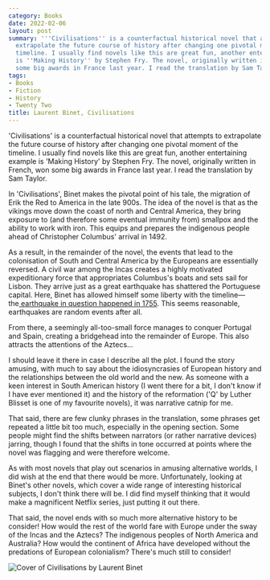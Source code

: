 ```yaml
---
category: Books
date: 2022-02-06
layout: post
summary: '''Civilisations'' is a counterfactual historical novel that attempts to
  extrapolate the future course of history after changing one pivotal moment of the
  timeline. I usually find novels like this are great fun, another entertaining example
  is ''Making History'' by Stephen Fry. The novel, originally written in French, won
  some big awards in France last year. I read the translation by Sam Taylor. '
tags:
- Books
- Fiction
- History
- Twenty Two
title: Laurent Binet, Civilisations
---
```


'Civilisations' is a counterfactual historical novel that attempts to extrapolate the future course of history after changing one pivotal moment of the timeline. I usually find novels like this are great fun, another entertaining example is 'Making History' by Stephen Fry. The novel, originally written in French, won some big awards in France last year. I read the translation by Sam Taylor. 

In 'Civilisations', Binet makes the pivotal point of his tale, the migration of Erik the Red to America in the late 900s. The idea of the novel is that as the vikings move down the coast of north and Central America, they bring exposure to (and therefore some eventual immunity from) smallpox and the ability to work with iron. This equips and prepares the indigenous people ahead of Christopher Columbus' arrival in 1492.

As a result, in the remainder of the novel, the events that lead to the colonisation of South and Central America by the Europeans are essentially reversed. A civil war among the Incas creates a highly motivated expeditionary force that appropriates Columbus's boats and sets sail for Lisbon. They arrive just as a great earthquake has shattered the Portuguese capital. Here, Binet has allowed himself some liberty with the timeline—the[ earthquake in question happened in 1755][1]. This seems reasonable, earthquakes are random events after all. 

From there, a seemingly all-too-small force manages to conquer Portugal and Spain, creating a bridgehead into the remainder of Europe. This also attracts the attentions of the Aztecs…

I should leave it there in case I describe all the plot. I found the story amusing, with much to say about the idiosyncrasies of European history and the relationships between the old world and the new. As someone with a keen interest in South American history (I went there for a bit, I don't know if I have ever mentioned it) and the history of the reformation ('Q' by Luther Blisset is one of my favourite novels), it was narrative catnip for me. 

That said, there are few clunky phrases in the translation, some phrases get repeated a little bit too much, especially in the opening section. Some people might find the shifts between narrators (or rather narrative devices) jarring, though I found that the shifts in tone occurred at points where the novel was flagging and were therefore welcome.

As with most novels that play out scenarios in amusing alternative worlds, I did wish at the end that there would be more. Unfortunately, looking at Binet's other novels, which cover a wide range of interesting historical subjects, I don't think there will be. I did find myself thinking that it would make a magnificent Netflix series, just putting it out there.

That said, the novel ends with so much more alternative history to be consider! How would the rest of the world fare with Europe under the sway of the Incas and the Aztecs? The indigenous peoples of North America and Australia? How would the continent of Africa have developed without the predations of European colonialism? There's much still to consider! 

![Cover of Civilisations by Laurent Binet][image-1]

[1]:	https://en.wikipedia.org/wiki/1755_Lisbon_earthquake

[image-1]:	/static/images/books/binet-civilisations.jpg